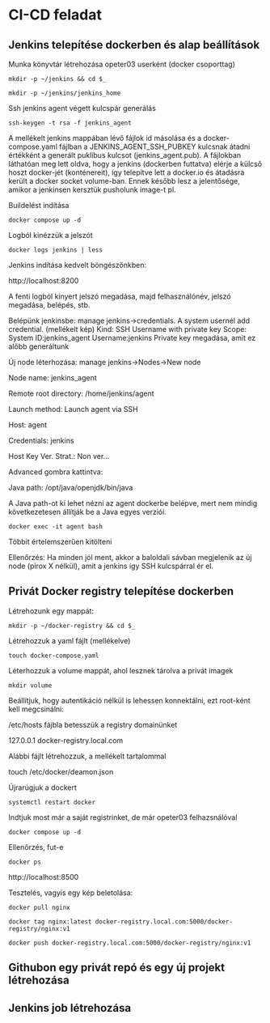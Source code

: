 # CI-CD feladat 


## Jenkins telepítése dockerben és alap beállítások


Munka könyvtár létrehozása opeter03 userként (docker csoporttag)

`mkdir -p ~/jenkins && cd $_`

`mkdir -p ~/jenkins/jenkins_home`

Ssh jenkins agent végett kulcspár generálás

`ssh-keygen -t rsa -f jenkins_agent`

A mellékelt jenkins mappában lévő fájlok id másolása és a docker-compose.yaml fájlban a JENKINS_AGENT_SSH_PUBKEY kulcsnak átadni értékként a generált puklibus kulcsot (jenkins_agent.pub).
A fájlokban láthatóan meg lett oldva, hogy a jenkins (dockerben futtatva) elérje a külcső hoszt docker-jét (konténereit), így telepítve lett a docker.io és átadásra került a docker socket volume-ban. Ennek később lesz a jelentősége, amikor a jenkinsen kersztük pusholunk image-t pl.

Buildelést indítása

`docker compose up -d`

Logból kinézzük a jelszót

`docker logs jenkins | less`

Jenkins indítása kedvelt böngészőnkben:

http://localhost:8200

A fenti logból kinyert jelszó megadása, majd felhasználónév, jelszó megadása, belépés, stb.

Belépünk jenkinsbe: manage jenkins->credentials. A system usernél add credential. (mellékelt kép)
Kind: SSH Username with private key
Scope: System
ID:jenkins_agent
Username:jenkins
Private key megadása, amit ez alőbb generáltunk

Új node léterhozása: manage jenkins->Nodes->New node

Node name: jenkins_agent

Remote root directory: /home/jenkins/agent

Launch method: Launch agent via SSH

Host: agent

Credentials: jenkins

Host Key Ver. Strat.: Non ver...

Advanced gombra kattintva:

Java path: /opt/java/openjdk/bin/java

A Java path-ot ki lehet nézni az agent dockerbe belépve, mert nem mindig következetesen állítják be a Java egyes verziói.

`docker exec -it agent bash`

Többit értelemszerűen kitölteni

Ellenőrzés: Ha minden jól ment, akkor a baloldali sávban megjelenik az új node (pirox X nélkül), amit a jenkins így SSH kulcspárral ér el.


## Privát Docker registry telepítése dockerben


Létrehozunk egy mappát:

`mkdir -p ~/docker-registry && cd $_`

Létrehozzuk a yaml fájlt (mellékelve)

`touch docker-compose.yaml`

Léterhozzuk a volume mappát, ahol lesznek tárolva a privát imagek

`mkdir volume`

Beállítjuk, hogy autentikáció nélkül is lehessen konnektálni, ezt root-ként kell megcsinálni:

/etc/hosts fájbla betesszük a registry domainünket

127.0.0.1 docker-registry.local.com

Alábbi fájlt létrehozzuk, a mellékelt tartalommal

touch /etc/docker/deamon.json

Újrarúgjuk a dockert

`systemctl restart docker`

Indtjuk  most már a saját registrinket, de már opeter03 felhazsnálóval

`docker compose up -d`

Ellenőrzés, fut-e

`docker ps`

http://localhost:8500

Tesztelés, vagyis egy kép beletolása:

`docker pull nginx`

`docker tag nginx:latest docker-registry.local.com:5000/docker-registry/nginx:v1`

`docker push docker-registry.local.com:5000/docker-registry/nginx:v1`








## Githubon egy privát repó és egy új projekt létrehozása


## Jenkins job létrehozása

